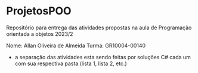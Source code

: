 # ProjetosPOO

Repositório para entrega das atividades propostas na aula de Programação orientada a objetos 2023/2

Nome: Allan Oliveira de Almeida
Turma: GR10004-00140

- a separação das atividades esta sendo feitas por soluções C# cada um com sua respectiva pasta (lista 1, lista 2, etc.)
